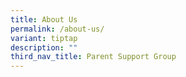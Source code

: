 ```yaml
---
title: About Us
permalink: /about-us/
variant: tiptap
description: ""
third_nav_title: Parent Support Group
---
```

